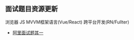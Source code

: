 ## 面试题目资源更新
浏览器  JS  MVVM框架语言(Vue/React) 跨平台开发(RN/Fullter)

* [阿里面试题其一](https://juejin.im/post/5e7426d15188254967069c00)
